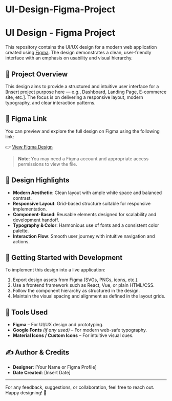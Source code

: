 # UI-Design-Figma-Project
# UI Design - Figma Project

This repository contains the UI/UX design for a modern web application created using [Figma](https://www.figma.com/design/tL4xhkGapgPq36eOzHmP1Z/Untitled?node-id=0-1&p=f&t=HTId1k0mHZSdjOJd-0). The design demonstrates a clean, user-friendly interface with an emphasis on usability and visual hierarchy.

## 📁 Project Overview

This design aims to provide a structured and intuitive user interface for a [Insert project purpose here — e.g., Dashboard, Landing Page, E-commerce site, etc.]. The focus is on delivering a responsive layout, modern typography, and clear interaction patterns.

## 🔗 Figma Link

You can preview and explore the full design on Figma using the following link:

👉 [View Figma Design](https://www.figma.com/design/tL4xhkGapgPq36eOzHmP1Z/Untitled?node-id=0-1&p=f&t=HTId1k0mHZSdjOJd-0)

> **Note**: You may need a Figma account and appropriate access permissions to view the file.

## 🧩 Design Highlights

- **Modern Aesthetic**: Clean layout with ample white space and balanced contrast.
- **Responsive Layout**: Grid-based structure suitable for responsive implementation.
- **Component-Based**: Reusable elements designed for scalability and development handoff.
- **Typography & Color**: Harmonious use of fonts and a consistent color palette.
- **Interaction Flow**: Smooth user journey with intuitive navigation and actions.

## 🚀 Getting Started with Development

To implement this design into a live application:

1. Export design assets from Figma (SVGs, PNGs, icons, etc.).
2. Use a frontend framework such as React, Vue, or plain HTML/CSS.
3. Follow the component hierarchy as structured in the design.
4. Maintain the visual spacing and alignment as defined in the layout grids.

## 📌 Tools Used

- **Figma** – For UI/UX design and prototyping.
- **Google Fonts** *(if any used)* – For modern web-safe typography.
- **Material Icons / Custom Icons** – For intuitive visual cues.

## ✍️ Author & Credits

- **Designer**: [Your Name or Figma Profile]
- **Date Created**: [Insert Date]

---

For any feedback, suggestions, or collaboration, feel free to reach out. Happy designing! 🎨

